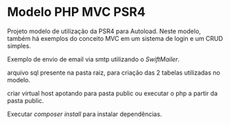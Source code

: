 # Modelo PHP MVC PSR4

Projeto modelo de utilização da PSR4 para Autoload. Neste modelo, também há exemplos do conceito MVC em um sistema de login e um CRUD simples.

Exemplo de envio de email via smtp utilizando o *SwiftMailer*.

arquivo sql presente na pasta raiz, para criação das 2 tabelas utilizadas no modelo.

criar virtual host apotando para pasta public ou executar o php a partir da pasta public.

Executar *composer install* para instalar dependências.


